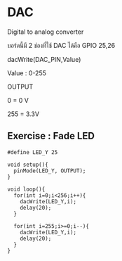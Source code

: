 # DAC

Digital to analog converter

บอร์ดนี้มี 2 ช่องที่ใช้ DAC ได้คือ GPIO 25,26

dacWrite(DAC_PIN,Value)

Value : 0-255

OUTPUT

0 = 0 V

255 = 3.3V

## Exercise : Fade LED

```
#define LED_Y 25

void setup(){
  pinMode(LED_Y, OUTPUT);
}

void loop(){
  for(int i=0;i<256;i++){
    dacWrite(LED_Y,i);
    delay(20);
  }

  for(int i=255;i>=0;i--){
    dacWrite(LED_Y,i);
    delay(20);
  }
}

```
